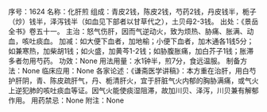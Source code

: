 序号：1624
名称：化肝煎
组成：青皮2钱，陈皮2钱，芍药2钱，丹皮钱半，栀子（炒）钱半，泽泻钱半（如血见下部者以甘草代之），土贝母2-3钱。
出处：《景岳全书》卷五十一。
主治：怒气伤肝，因而气逆动火，致为烦热、胁痛、胀满、动血，咳吐痰血。
加减：如大便下血者，加地榆；小便下血者，加木通各1钱5分；如兼寒热，加柴胡1钱；如火盛，加黄芩1-2钱；如胁腹胀痛，加白芥子1钱；胀滞多者勿用芍药。
功效：None
用法用量：水1钟半，煎7分，食远温服。
制备方法：None
临床应用：None
各家论述：《谦斋医学讲稿》：本方重在治肝，用白芍护肝阴，青、陈皮疏肝气，丹、栀清肝火，宜于肝脏气火内郁的胸胁满痛，或气火上逆犯肺的咳吐痰血等证。因气火能使痰湿阻滞，故加川贝、泽泻，川贝兼有解郁作用。
用药禁忌：None
附注：None
